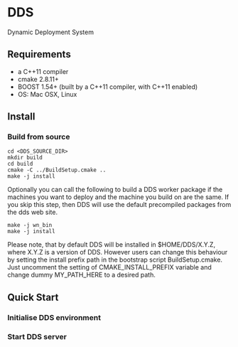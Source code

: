 # DDS
Dynamic Deployment System

## Requirements

*  a C++11 compiler
*  cmake 2.8.11+
*  BOOST 1.54+ (built by a C++11 compiler, with C++11 enabled)
*  OS: Mac OSX, Linux

## Install
### Build from source

~~~~~~~~~~~~~~~~~~
cd <DDS_SOURCE_DIR>
mkdir build
cd build
cmake -C ../BuildSetup.cmake ..
make -j install
~~~~~~~~~~~~~~~~~~

Optionally you can call the following to build a DDS worker package if the machines you want to deploy and the machine you build on are the same.
If you skip this step, then DDS will use the default precompiled packages from the dds web site.

~~~~~~~~~~~~~~~~~~
make -j wn_bin
make -j install
~~~~~~~~~~~~~~~~~~

Please note, that by default DDS will be installed in $HOME/DDS/X.Y.Z, where X.Y.Z is a version of DDS. However users can change this behaviour by setting the install prefix path in the bootstrap script BuildSetup.cmake. Just uncomment the setting of CMAKE_INSTALL_PREFIX variable and change dummy MY_PATH_HERE to a desired path.

## Quick Start

### Initialise DDS environment

### Start DDS server

